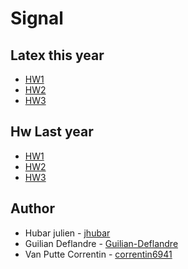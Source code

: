 # Signal
## Latex this year
* [HW1](https://www.overleaf.com/5599699918wvxkfpccnkqd)
* [HW2](https://www.overleaf.com/8818474354szwhyxjpmtwq)
* [HW3](https://www.overleaf.com/2151576166bjtbrpmbmvnc)



## Hw Last year
* [HW1](https://github.com/julien1941/Signal/blob/master/GuillaumeCucu/Custinne_Beaulieu_Escalona_homework1.pdf)
* [HW2](https://github.com/julien1941/Signal/blob/master/GuillaumeCucu/Custinne_Beaulieu_Escalona_Homework_2.pdf)
* [HW3](https://github.com/julien1941/Signal/blob/master/GuillaumeCucu/ELEN0071___Homework_3.pdf)



## Author 

  * Hubar julien - [jhubar](https://github.com/jhubar)
  * Guilian Deflandre - [Guilian-Deflandre](https://github.com/Guilian-Deflandre)
  * Van Putte Correntin - [correntin6941](https://github.com/corentin6941)

